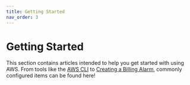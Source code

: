```yaml
---
title: Getting Started
nav_order: 3
---
```


# Getting Started

This section contains articles intended to help you get started with using AWS. 
From tools like the [AWS CLI](./aws-cli.md) to [Creating a Billing Alarm](./billing-alarm.md), commonly configured items can be found here!
